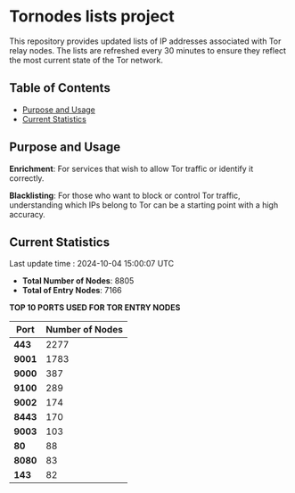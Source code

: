 # Tornodes lists project

This repository provides updated lists of IP addresses associated with Tor relay nodes. The lists are refreshed every 30 minutes to ensure they reflect the most current state of the Tor network.

## Table of Contents

- [Purpose and Usage](#purpose-and-usage)
- [Current Statistics](#current-statistics)


## Purpose and Usage

**Enrichment**: For services that wish to allow Tor traffic or identify it correctly.

**Blacklisting**: For those who want to block or control Tor traffic, understanding which IPs belong to Tor can be a starting point with a high accuracy.

## Current Statistics

Last update time : 2024-10-04 15:00:07 UTC

- **Total Number of Nodes**: 8805
- **Total of Entry Nodes**: 7166

**TOP 10 PORTS USED FOR TOR ENTRY NODES**

| **Port** | **Number of Nodes** |
|------|-----------------|
| **443**   | 2277  |
| **9001**   | 1783  |
| **9000**   | 387  |
| **9100**   | 289  |
| **9002**   | 174  |
| **8443**   | 170  |
| **9003**   | 103  |
| **80**   | 88  |
| **8080**   | 83  |
| **143**   | 82  |

